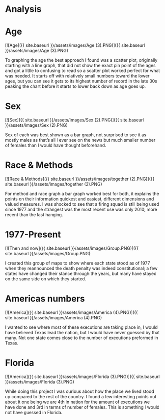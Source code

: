# Analysis


# Age

[![Age]({{ site.baseurl }}/assets/images/Age (3).PNG)]({{ site.baseurl }}/assets/images/Age (3).PNG)

To graphing the age the best approach I found was a scatter plot, originally starting with a line graph, that did not show the exact pin point of the ages and got a little to confusing to read so a scatter plot worked perfect for what was needed.  It starts off with relatively small numbers toward the lower ages, but you can see it gets to its highest number of record in the late 30s peaking the chart before it starts to lower back down as age goes up.  

# Sex

[![Sex]({{ site.baseurl }}/assets/images/Sex (2).PNG)]({{ site.baseurl }}/assets/images/Sex (2).PNG)

Sex of each was best shown as a bar graph, not surprised to see it as mostly males as that’s all I ever see on the news but much smaller number of females than I would have thought beforehand.  

# Race & Methods

[![Race & Methods]({{ site.baseurl }}/assets/images/together (2).PNG)]({{ site.baseurl }}/assets/images/together (2).PNG)

For method and race graph a bar graph worked best for both, it explains the points on their information quickest and easiest, different dimensions and valued measures.  I was shocked to see that a firing squad is still being used since 1977 and the strangest was the most recent use was only 2010, more recent than the last hanging.  

# 1977-Present

[![Then and now]({{ site.baseurl }}/assets/images/Group.PNG)]({{ site.baseurl }}/assets/images/Group.PNG)

I created this group of maps to show where each state stood as of 1977 when they reannounced the death penalty was indeed constitutional; a few states have changed their stance through the years, but many have stayed on the same side on which they started. 

# Americas numbers 

[![America]({{ site.baseurl }}/assets/images/America (4).PNG)]({{ site.baseurl }}/assets/images/America (4).PNG)

I wanted to see where most of these executions are taking place in, I would have believed Texas lead the nation, but I would have never guessed by that many.  Not one state comes close to the number of executions preformed in Texas.  

# Florida

[![America]({{ site.baseurl }}/assets/images/Florida (3).PNG)]({{ site.baseurl }}/assets/images/Florida (3).PNG)

While doing this project I was curious about how the place we lived stood up compared to the rest of the country.  I found a few interesting points out about it one being we are 4th in nation for the amount of executions we have done and 3rd in terms of number of females.  This is something I would not have guessed in Florida. 
